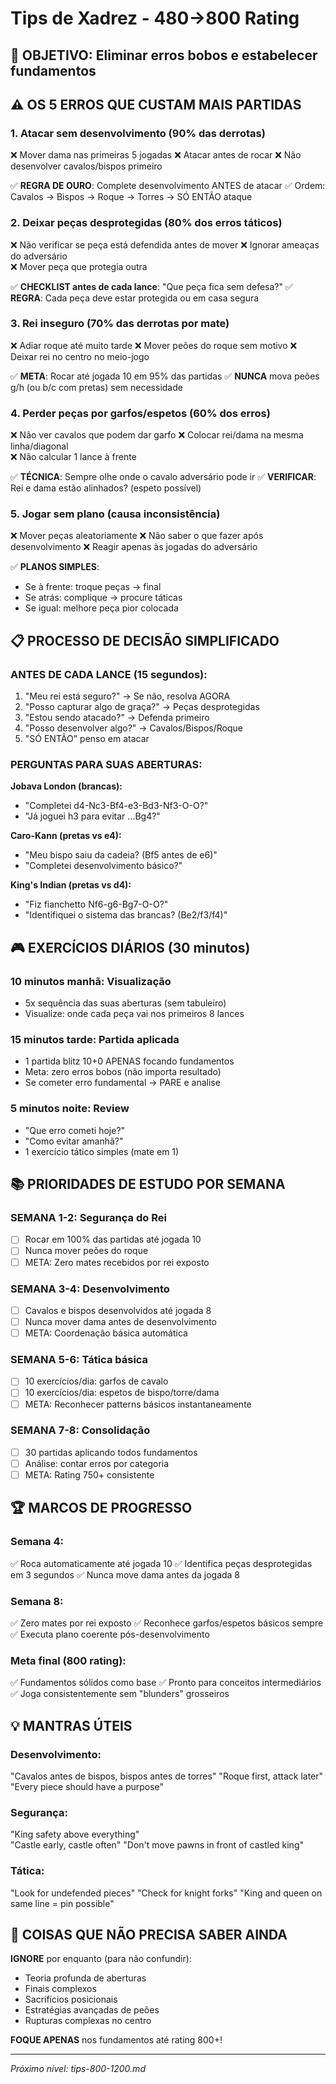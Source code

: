 # Tips de Xadrez - 480→800 Rating

## 🎯 OBJETIVO: Eliminar erros bobos e estabelecer fundamentos

## ⚠️ OS 5 ERROS QUE CUSTAM MAIS PARTIDAS

### 1. **Atacar sem desenvolvimento** (90% das derrotas)
❌ Mover dama nas primeiras 5 jogadas
❌ Atacar antes de rocar
❌ Não desenvolver cavalos/bispos primeiro

✅ **REGRA DE OURO**: Complete desenvolvimento ANTES de atacar
✅ Ordem: Cavalos → Bispos → Roque → Torres → SÓ ENTÃO ataque

### 2. **Deixar peças desprotegidas** (80% dos erros táticos)
❌ Não verificar se peça está defendida antes de mover
❌ Ignorar ameaças do adversário  
❌ Mover peça que protegia outra

✅ **CHECKLIST antes de cada lance**: "Que peça fica sem defesa?"
✅ **REGRA**: Cada peça deve estar protegida ou em casa segura

### 3. **Rei inseguro** (70% das derrotas por mate)
❌ Adiar roque até muito tarde
❌ Mover peões do roque sem motivo
❌ Deixar rei no centro no meio-jogo

✅ **META**: Rocar até jogada 10 em 95% das partidas
✅ **NUNCA** mova peões g/h (ou b/c com pretas) sem necessidade

### 4. **Perder peças por garfos/espetos** (60% dos erros)
❌ Não ver cavalos que podem dar garfo
❌ Colocar rei/dama na mesma linha/diagonal  
❌ Não calcular 1 lance à frente

✅ **TÉCNICA**: Sempre olhe onde o cavalo adversário pode ir
✅ **VERIFICAR**: Rei e dama estão alinhados? (espeto possível)

### 5. **Jogar sem plano** (causa inconsistência)
❌ Mover peças aleatoriamente
❌ Não saber o que fazer após desenvolvimento
❌ Reagir apenas às jogadas do adversário

✅ **PLANOS SIMPLES**: 
- Se à frente: troque peças → final
- Se atrás: complique → procure táticas  
- Se igual: melhore peça pior colocada

## 📋 PROCESSO DE DECISÃO SIMPLIFICADO

### **ANTES DE CADA LANCE (15 segundos):**
1. "Meu rei está seguro?" → Se não, resolva AGORA
2. "Posso capturar algo de graça?" → Peças desprotegidas  
3. "Estou sendo atacado?" → Defenda primeiro
4. "Posso desenvolver algo?" → Cavalos/Bispos/Roque
5. "SÓ ENTÃO" penso em atacar

### **PERGUNTAS PARA SUAS ABERTURAS:**

**Jobava London (brancas):**
- "Completei d4-Nc3-Bf4-e3-Bd3-Nf3-O-O?"
- "Já joguei h3 para evitar ...Bg4?"

**Caro-Kann (pretas vs e4):**
- "Meu bispo saiu da cadeia? (Bf5 antes de e6)"
- "Completei desenvolvimento básico?"

**King's Indian (pretas vs d4):**
- "Fiz fianchetto Nf6-g6-Bg7-O-O?"
- "Identifiquei o sistema das brancas? (Be2/f3/f4)"

## 🎮 EXERCÍCIOS DIÁRIOS (30 minutos)

### **10 minutos manhã: Visualização**
- 5x sequência das suas aberturas (sem tabuleiro)
- Visualize: onde cada peça vai nos primeiros 8 lances

### **15 minutos tarde: Partida aplicada** 
- 1 partida blitz 10+0 APENAS focando fundamentos
- Meta: zero erros bobos (não importa resultado)
- Se cometer erro fundamental → PARE e analise

### **5 minutos noite: Review**
- "Que erro cometi hoje?"
- "Como evitar amanhã?"  
- 1 exercício tático simples (mate em 1)

## 📚 PRIORIDADES DE ESTUDO POR SEMANA

### **SEMANA 1-2: Segurança do Rei**
- [ ] Rocar em 100% das partidas até jogada 10
- [ ] Nunca mover peões do roque
- [ ] META: Zero mates recebidos por rei exposto

### **SEMANA 3-4: Desenvolvimento**
- [ ] Cavalos e bispos desenvolvidos até jogada 8
- [ ] Nunca mover dama antes de desenvolvimento
- [ ] META: Coordenação básica automática

### **SEMANA 5-6: Tática básica**
- [ ] 10 exercícios/dia: garfos de cavalo
- [ ] 10 exercícios/dia: espetos de bispo/torre/dama
- [ ] META: Reconhecer patterns básicos instantaneamente

### **SEMANA 7-8: Consolidação**
- [ ] 30 partidas aplicando todos fundamentos
- [ ] Análise: contar erros por categoria
- [ ] META: Rating 750+ consistente

## 🏆 MARCOS DE PROGRESSO  

### **Semana 4:**
✅ Roca automaticamente até jogada 10
✅ Identifica peças desprotegidas em 3 segundos
✅ Nunca move dama antes da jogada 8

### **Semana 8:**  
✅ Zero mates por rei exposto
✅ Reconhece garfos/espetos básicos sempre
✅ Executa plano coerente pós-desenvolvimento  

### **Meta final (800 rating):**
✅ Fundamentos sólidos como base
✅ Pronto para conceitos intermediários
✅ Joga consistentemente sem "blunders" grosseiros

## 💡 MANTRAS ÚTEIS

### **Desenvolvimento:**
"Cavalos antes de bispos, bispos antes de torres"
"Roque first, attack later"
"Every piece should have a purpose"

### **Segurança:**
"King safety above everything"  
"Castle early, castle often"
"Don't move pawns in front of castled king"

### **Tática:**
"Look for undefended pieces"
"Check for knight forks"
"King and queen on same line = pin possible"

## 🚫 COISAS QUE NÃO PRECISA SABER AINDA

**IGNORE** por enquanto (para não confundir):
- Teoria profunda de aberturas
- Finais complexos  
- Sacrifícios posicionais
- Estratégias avançadas de peões
- Rupturas complexas no centro

**FOQUE APENAS** nos fundamentos até rating 800+!

---
*Próximo nível: tips-800-1200.md*
